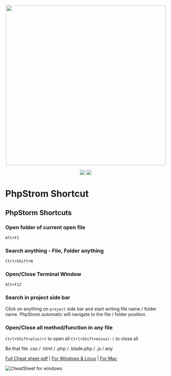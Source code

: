 <p align="center"><a href="https://resources.jetbrains.com/storage/products/phpstorm/docs/PhpStorm_ReferenceCard.pdf" target="_blank"><img src="https://promyze.com/wp-content/uploads/1_oLFo5u_zyBkuS8WpSoXBIQ.png" width="500"></a></p>

<p align="center">
  <img src="https://img.shields.io/badge/Version-2022.1.2-orange">
  <img src="https://img.shields.io/badge/File Generate-20 Oct 2022-blue">
</p>

# PhpStrom Shortcut

## PhpStorm Shortcuts

### Open folder of current open file
`Alt+F1`

### Search anything - File, Folder anything
`Ctrl+Shift+N`

### Open/Close Terminal Window
`Alt+F12`

### Search in **project** side bar
Click on anything on `project` side bar and start writing file name / folder name. PhpStrom automatic will navigate to the file / folder position.

### Open/Close all method/function in any file
`Ctrl+Shift+plus(+)` to open all
`Ctrl+Shift+minus(-)` to close all

Be that file .css / .html / .php / .blade.php / .js / any

[Full Cheat sheet pdf](https://resources.jetbrains.com/storage/products/phpstorm/docs/PhpStorm_ReferenceCard.pdf) | 
[For Windows & Linux](https://github.com/mehediishere/All-Readme.md-files/blob/1e040f70448fac20e262bd9b6be65c2b97cf2935/Images/PhpStorm_ReferenceCard_page-0001.jpg) | 
[For Mac](https://github.com/mehediishere/All-Readme.md-files/blob/1e040f70448fac20e262bd9b6be65c2b97cf2935/Images/PhpStorm_ReferenceCard_page-0002.jpg)

![CheatSheet for windows](https://github.com/mehediishere/All-Readme.md-files/blob/1e040f70448fac20e262bd9b6be65c2b97cf2935/Images/PhpStorm_ReferenceCard_page-0001.jpg)
